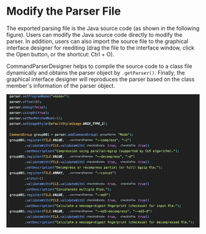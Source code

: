 # Modify the Parser File

The exported parsing file is the Java source code (as shown in the following figure). Users can modify the Java source code directly to modify the parser. In addition, users can also import the source file to the graphical interface designer for reediting (drag the file to the interface window, click the Open button, or the shortcut: Ctrl + O).

CommandParserDesigner helps to compile the source code to a class file dynamically and obtains the parser object by `.getParser()`. Finally, the graphical interface designer will reproduces the parser based on the class member's information of the parser object.

![reedit-reedit](../../../image/reedit-reedit.png)